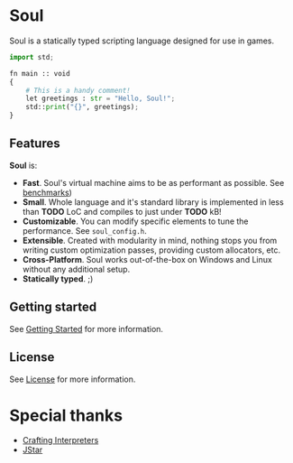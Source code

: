 # Soul

Soul is a statically typed scripting language designed for use in games.

```python
import std;

fn main :: void
{
	# This is a handy comment!
	let greetings : str = "Hello, Soul!";
	std::print("{}", greetings);
}
```

## Features

**Soul** is:
* **Fast**. Soul's virtual machine aims to be as performant as possible. See [benchmarks](TODO))
* **Small**. Whole language and it's standard library is implemented in less than **TODO** LoC and compiles to just under **TODO** kB!
* **Customizable**. You can modify specific elements to tune the performance. See `soul_config.h`.
* **Extensible**. Created with modularity in mind, nothing stops you from writing custom optimization passes, providing custom allocators, etc.
* **Cross-Platform**. Soul works out-of-the-box on Windows and Linux without any additional setup.
* **Statically typed**. ;)

## Getting started

See [Getting Started](docs/GETTING_STARTED.md) for more information.

## License

See [License](LICENSE.md) for more information.

# Special thanks
* [Crafting Interpreters](https://craftinginterpreters.com/)
* [JStar](https://github.com/bamless/jstar)

